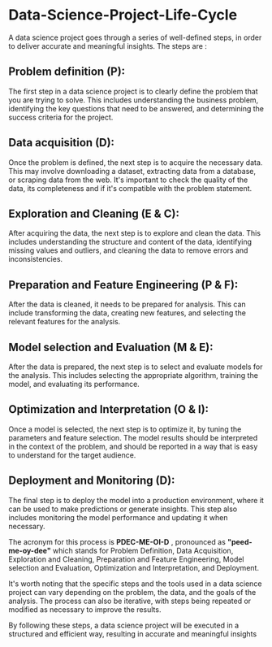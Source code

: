 # Data-Science-Project-Life-Cycle
A data science project goes through a series of well-defined steps, in order to deliver accurate and meaningful insights. The steps are :

## Problem definition (P): 
The first step in a data science project is to clearly define the problem that you are trying to solve. This includes understanding the business problem, identifying the key questions that need to be answered, and determining the success criteria for the project.

## Data acquisition (D): 
Once the problem is defined, the next step is to acquire the necessary data. This may involve downloading a dataset, extracting data from a database, or scraping data from the web. It's important to check the quality of the data, its completeness and if it's compatible with the problem statement.

## Exploration and Cleaning (E & C): 
After acquiring the data, the next step is to explore and clean the data. This includes understanding the structure and content of the data, identifying missing values and outliers, and cleaning the data to remove errors and inconsistencies.

## Preparation and Feature Engineering (P & F): 
After the data is cleaned, it needs to be prepared for analysis. This can include transforming the data, creating new features, and selecting the relevant features for the analysis.

## Model selection and Evaluation (M & E):
After the data is prepared, the next step is to select and evaluate models for the analysis. This includes selecting the appropriate algorithm, training the model, and evaluating its performance.

## Optimization and Interpretation (O & I): 
Once a model is selected, the next step is to optimize it, by tuning the parameters and feature selection. The model results should be interpreted in the context of the problem, and should be reported in a way that is easy to understand for the target audience.

## Deployment and Monitoring (D): 
The final step is to deploy the model into a production environment, where it can be used to make predictions or generate insights. This step also includes monitoring the model performance and updating it when necessary.

The acronym for this process is **PDEC-ME-OI-D** , pronounced as **"peed-me-oy-dee"** which stands for Problem Definition, Data Acquisition, Exploration and Cleaning, Preparation and Feature Engineering, Model selection and Evaluation, Optimization and Interpretation, and Deployment.

It's worth noting that the specific steps and the tools used in a data science project can vary depending on the problem, the data, and the goals of the analysis. The process can also be iterative, with steps being repeated or modified as necessary to improve the results.

By following these steps, a data science project will be executed in a structured and efficient way, resulting in accurate and meaningful insights
